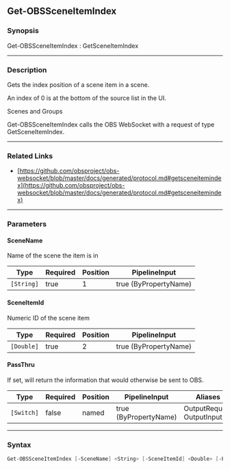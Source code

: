 Get-OBSSceneItemIndex
---------------------




### Synopsis
Get-OBSSceneItemIndex : GetSceneItemIndex



---


### Description

Gets the index position of a scene item in a scene.

An index of 0 is at the bottom of the source list in the UI.

Scenes and Groups


Get-OBSSceneItemIndex calls the OBS WebSocket with a request of type GetSceneItemIndex.



---


### Related Links
* [https://github.com/obsproject/obs-websocket/blob/master/docs/generated/protocol.md#getsceneitemindex](https://github.com/obsproject/obs-websocket/blob/master/docs/generated/protocol.md#getsceneitemindex)





---


### Parameters
#### **SceneName**

Name of the scene the item is in






|Type      |Required|Position|PipelineInput        |
|----------|--------|--------|---------------------|
|`[String]`|true    |1       |true (ByPropertyName)|



#### **SceneItemId**

Numeric ID of the scene item






|Type      |Required|Position|PipelineInput        |
|----------|--------|--------|---------------------|
|`[Double]`|true    |2       |true (ByPropertyName)|



#### **PassThru**

If set, will return the information that would otherwise be sent to OBS.






|Type      |Required|Position|PipelineInput        |Aliases                      |
|----------|--------|--------|---------------------|-----------------------------|
|`[Switch]`|false   |named   |true (ByPropertyName)|OutputRequest<br/>OutputInput|





---


### Syntax
```PowerShell
Get-OBSSceneItemIndex [-SceneName] <String> [-SceneItemId] <Double> [-PassThru] [<CommonParameters>]
```
